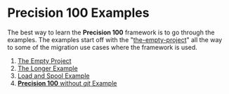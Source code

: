 # Precision 100 Examples

The best way to learn the **Precision 100** framework is to go through the examples. The examples start off with the "[the-empty-project](./the-empty-project.md)" all the way to some of the migration use cases where the framework is used.

1. [The Empty Project](./the-empty-project.md)
2. [The Longer Example](./the-longer-example.md)
3. [Load and Spool Example](./load-and-spool.md)
4. [**Precision 100** without *git* Example](./without-git-example.md)
